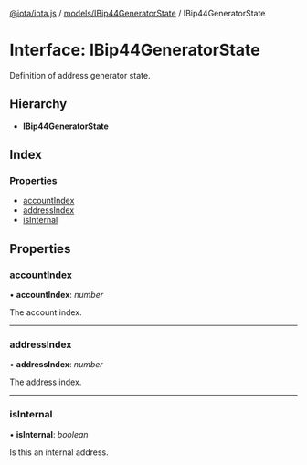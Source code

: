 [@iota/iota.js](../README.md) / [models/IBip44GeneratorState](../modules/models_ibip44generatorstate.md) / IBip44GeneratorState

# Interface: IBip44GeneratorState

Definition of address generator state.

## Hierarchy

* **IBip44GeneratorState**

## Index

### Properties

* [accountIndex](models_ibip44generatorstate.ibip44generatorstate.md#accountindex)
* [addressIndex](models_ibip44generatorstate.ibip44generatorstate.md#addressindex)
* [isInternal](models_ibip44generatorstate.ibip44generatorstate.md#isinternal)

## Properties

### accountIndex

• **accountIndex**: *number*

The account index.

___

### addressIndex

• **addressIndex**: *number*

The address index.

___

### isInternal

• **isInternal**: *boolean*

Is this an internal address.
